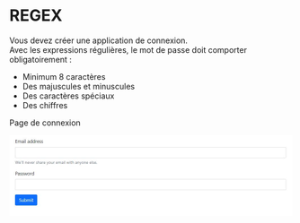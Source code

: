 # REGEX  
Vous devez créer une application de connexion.  
Avec les expressions régulières, le mot de passe doit comporter obligatoirement :

* Minimum 8 caractères
* Des majuscules et minuscules
* Des caractères spéciaux
* Des chiffres  

Page de connexion  

![connexion](profile/img/1.jpg) 
